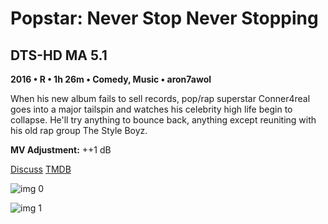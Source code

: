 # Popstar: Never Stop Never Stopping

## DTS-HD MA 5.1

**2016 • R • 1h 26m • Comedy, Music • aron7awol**

When his new album fails to sell records, pop/rap superstar Conner4real goes into a major tailspin and watches his celebrity high life begin to collapse. He'll try anything to bounce back, anything except reuniting with his old rap group The Style Boyz.

**MV Adjustment:** ++1 dB

[Discuss](https://www.avsforum.com/threads/bass-eq-for-filtered-movies.2995212/post-58428772)  [TMDB](341012)

![img 0](https://i.imgur.com/QUtFRoL.jpg)

![img 1](https://i.imgur.com/baiAjDB.png)

